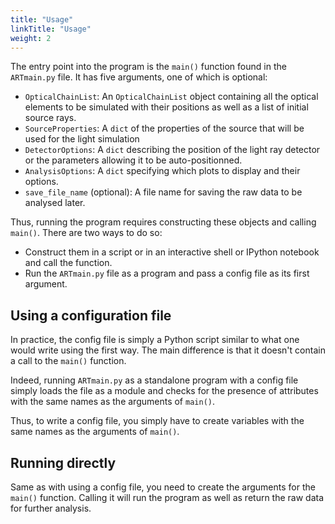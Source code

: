 ```yaml
---
title: "Usage"
linkTitle: "Usage"
weight: 2
---
```


The entry point into the program is the `main()` function found in the `ARTmain.py` file. It has five arguments, one of which is optional:
 - `OpticalChainList`: An `OpticalChainList` object containing all the optical elements to be simulated with their positions as well as a list of initial source rays.
 - `SourceProperties`: A `dict` of the properties of the source that will be used for the light simulation
 - `DetectorOptions`: A `dict` describing the position of the light ray detector or the parameters allowing it to be auto-positionned.
 - `AnalysisOptions`: A `dict` specifying which plots to display and their options.
 - `save_file_name` (optional): A file name for saving the raw data to be analysed later.

Thus, running the program requires constructing these objects and calling `main()`. There are two ways to do so:
 - Construct them in a script or in an interactive shell or IPython notebook and call the function.
 - Run the `ARTmain.py` file as a program and pass a config file as its first argument.


## Using a configuration file

In practice, the config file is simply a Python script similar to what one would write using the first way. The main difference is that it doesn't contain a call to the `main()` function. 

Indeed, running `ARTmain.py` as a standalone program with a config file simply loads the file as a module and checks for the presence of attributes with the same names as the arguments of `main()`.

Thus, to write a config file, you simply have to create variables with the same names as the arguments of `main()`.

## Running directly

Same as with using a config file, you need to create the arguments for the `main()` function. Calling it will run the program as well as return the raw data for further analysis.

